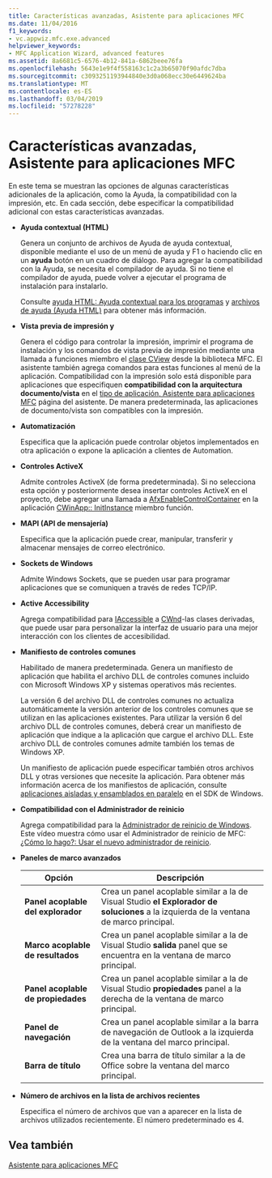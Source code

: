 ```yaml
---
title: Características avanzadas, Asistente para aplicaciones MFC
ms.date: 11/04/2016
f1_keywords:
- vc.appwiz.mfc.exe.advanced
helpviewer_keywords:
- MFC Application Wizard, advanced features
ms.assetid: 8a6681c5-6576-4b12-841a-6862beee76fa
ms.openlocfilehash: 5643e1e9f4f558163c1c2a3b65070f90afdc7dba
ms.sourcegitcommit: c3093251193944840e3d0a068ecc30e6449624ba
ms.translationtype: MT
ms.contentlocale: es-ES
ms.lasthandoff: 03/04/2019
ms.locfileid: "57278228"
---
```

# <a name="advanced-features-mfc-application-wizard"></a>Características avanzadas, Asistente para aplicaciones MFC

En este tema se muestran las opciones de algunas características adicionales de la aplicación, como la Ayuda, la compatibilidad con la impresión, etc. En cada sección, debe especificar la compatibilidad adicional con estas características avanzadas.

- **Ayuda contextual (HTML)**

   Genera un conjunto de archivos de Ayuda de ayuda contextual, disponible mediante el uso de un menú de ayuda y F1 o haciendo clic en un **ayuda** botón en un cuadro de diálogo. Para agregar la compatibilidad con la Ayuda, se necesita el compilador de ayuda. Si no tiene el compilador de ayuda, puede volver a ejecutar el programa de instalación para instalarlo.

   Consulte [ayuda HTML: Ayuda contextual para los programas](../../mfc/html-help-context-sensitive-help-for-your-programs.md) y [archivos de ayuda (Ayuda HTML)](../../ide/help-files-html-help.md) para obtener más información.

- **Vista previa de impresión y**

   Genera el código para controlar la impresión, imprimir el programa de instalación y los comandos de vista previa de impresión mediante una llamada a funciones miembro el [clase CView](../../mfc/reference/cview-class.md) desde la biblioteca MFC. El asistente también agrega comandos para estas funciones al menú de la aplicación. Compatibilidad con la impresión solo está disponible para aplicaciones que especifiquen **compatibilidad con la arquitectura documento/vista** en el [tipo de aplicación, Asistente para aplicaciones MFC](../../mfc/reference/application-type-mfc-application-wizard.md) página del asistente. De manera predeterminada, las aplicaciones de documento/vista son compatibles con la impresión.

- **Automatización**

   Especifica que la aplicación puede controlar objetos implementados en otra aplicación o expone la aplicación a clientes de Automation.

- **Controles ActiveX**

   Admite controles ActiveX (de forma predeterminada). Si no selecciona esta opción y posteriormente desea insertar controles ActiveX en el proyecto, debe agregar una llamada a [AfxEnableControlContainer](ole-initialization.md#afxenablecontrolcontainer) en la aplicación [CWinApp:: InitInstance](../../mfc/reference/cwinapp-class.md#initinstance) miembro función.

- **MAPI (API de mensajería)**

   Especifica que la aplicación puede crear, manipular, transferir y almacenar mensajes de correo electrónico.

- **Sockets de Windows**

   Admite Windows Sockets, que se pueden usar para programar aplicaciones que se comuniquen a través de redes TCP/IP.

- **Active Accessibility**

   Agrega compatibilidad para [IAccessible](/windows/desktop/api/oleacc/nn-oleacc-iaccessible) a [CWnd](../../mfc/reference/cwnd-class.md)-las clases derivadas, que puede usar para personalizar la interfaz de usuario para una mejor interacción con los clientes de accesibilidad.

- **Manifiesto de controles comunes**

   Habilitado de manera predeterminada. Genera un manifiesto de aplicación que habilita el archivo DLL de controles comunes incluido con Microsoft Windows XP y sistemas operativos más recientes.

   La versión 6 del archivo DLL de controles comunes no actualiza automáticamente la versión anterior de los controles comunes que se utilizan en las aplicaciones existentes. Para utilizar la versión 6 del archivo DLL de controles comunes, deberá crear un manifiesto de aplicación que indique a la aplicación que cargue el archivo DLL. Este archivo DLL de controles comunes admite también los temas de Windows XP.

   Un manifiesto de aplicación puede especificar también otros archivos DLL y otras versiones que necesite la aplicación. Para obtener más información acerca de los manifiestos de aplicación, consulte [aplicaciones aisladas y ensamblados en paralelo](/windows/desktop/SbsCs/isolated-applications-and-side-by-side-assemblies-portal) en el SDK de Windows.

- **Compatibilidad con el Administrador de reinicio**

   Agrega compatibilidad para la [Administrador de reinicio de Windows](/windows/desktop/RstMgr/using-restart-manager). Este vídeo muestra cómo usar el Administrador de reinicio de MFC: [¿Cómo lo hago?: Usar el nuevo administrador de reinicio](/previous-versions/visualstudio/visual-studio-2010/dd831853(v%3dvs.100)).

- **Paneles de marco avanzados**

   |Opción|Descripción|
   |------------|-----------------|
   |**Panel acoplable del explorador**|Crea un panel acoplable similar a la de Visual Studio **el Explorador de soluciones** a la izquierda de la ventana de marco principal.|
   |**Marco acoplable de resultados**|Crea un panel acoplable similar a la de Visual Studio **salida** panel que se encuentra en la ventana de marco principal.|
   |**Panel acoplable de propiedades**|Crea un panel acoplable similar a la de Visual Studio **propiedades** panel a la derecha de la ventana de marco principal.|
   |**Panel de navegación**|Crea un panel acoplable similar a la barra de navegación de Outlook a la izquierda de la ventana del marco principal.|
   |**Barra de título**|Crea una barra de título similar a la de Office sobre la ventana del marco principal.|

- **Número de archivos en la lista de archivos recientes**

   Especifica el número de archivos que van a aparecer en la lista de archivos utilizados recientemente. El número predeterminado es 4.

## <a name="see-also"></a>Vea también

[Asistente para aplicaciones MFC](../../mfc/reference/mfc-application-wizard.md)
